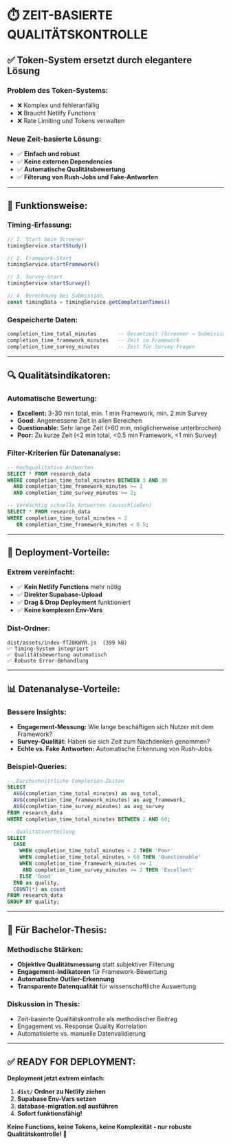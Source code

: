 # ⏱️ ZEIT-BASIERTE QUALITÄTSKONTROLLE

## ✅ **Token-System ersetzt durch elegantere Lösung**

### **Problem des Token-Systems:**
- ❌ Komplex und fehleranfällig
- ❌ Braucht Netlify Functions
- ❌ Rate Limiting und Tokens verwalten

### **Neue Zeit-basierte Lösung:**
- ✅ **Einfach und robust**
- ✅ **Keine externen Dependencies**
- ✅ **Automatische Qualitätsbewertung**
- ✅ **Filterung von Rush-Jobs und Fake-Antworten**

---

## 🎯 **Funktionsweise:**

### **Timing-Erfassung:**
```javascript
// 1. Start beim Screener
timingService.startStudy()

// 2. Framework-Start
timingService.startFramework()

// 3. Survey-Start
timingService.startSurvey()

// 4. Berechnung bei Submission
const timingData = timingService.getCompletionTimes()
```

### **Gespeicherte Daten:**
```sql
completion_time_total_minutes       -- Gesamtzeit (Screener → Submission)
completion_time_framework_minutes   -- Zeit im Framework
completion_time_survey_minutes      -- Zeit für Survey-Fragen
```

---

## 🔍 **Qualitätsindikatoren:**

### **Automatische Bewertung:**
- **Excellent:** 3-30 min total, min. 1 min Framework, min. 2 min Survey
- **Good:** Angemessene Zeit in allen Bereichen
- **Questionable:** Sehr lange Zeit (>60 min, möglicherweise unterbrochen)
- **Poor:** Zu kurze Zeit (<2 min total, <0.5 min Framework, <1 min Survey)

### **Filter-Kriterien für Datenanalyse:**
```sql
-- Hochqualitative Antworten
SELECT * FROM research_data 
WHERE completion_time_total_minutes BETWEEN 3 AND 30
  AND completion_time_framework_minutes >= 1
  AND completion_time_survey_minutes >= 2;

-- Verdächtig schnelle Antworten (ausschließen)
SELECT * FROM research_data 
WHERE completion_time_total_minutes < 2
   OR completion_time_framework_minutes < 0.5;
```

---

## 🚀 **Deployment-Vorteile:**

### **Extrem vereinfacht:**
- ✅ **Kein Netlify Functions** mehr nötig
- ✅ **Direkter Supabase-Upload** 
- ✅ **Drag & Drop Deployment** funktioniert
- ✅ **Keine komplexen Env-Vars**

### **Dist-Ordner:**
```
dist/assets/index-fT20KWYR.js  (399 kB)
✅ Timing-System integriert
✅ Qualitätsbewertung automatisch
✅ Robuste Error-Behandlung
```

---

## 📊 **Datenanalyse-Vorteile:**

### **Bessere Insights:**
- **Engagement-Messung:** Wie lange beschäftigen sich Nutzer mit dem Framework?
- **Survey-Qualität:** Haben sie sich Zeit zum Nachdenken genommen?
- **Echte vs. Fake Antworten:** Automatische Erkennung von Rush-Jobs

### **Beispiel-Queries:**
```sql
-- Durchschnittliche Completion-Zeiten
SELECT 
  AVG(completion_time_total_minutes) as avg_total,
  AVG(completion_time_framework_minutes) as avg_framework,
  AVG(completion_time_survey_minutes) as avg_survey
FROM research_data
WHERE completion_time_total_minutes BETWEEN 2 AND 60;

-- Qualitätsverteilung
SELECT 
  CASE 
    WHEN completion_time_total_minutes < 2 THEN 'Poor'
    WHEN completion_time_total_minutes > 60 THEN 'Questionable'
    WHEN completion_time_framework_minutes >= 1 
     AND completion_time_survey_minutes >= 2 THEN 'Excellent'
    ELSE 'Good'
  END as quality,
  COUNT(*) as count
FROM research_data
GROUP BY quality;
```

---

## 🎯 **Für Bachelor-Thesis:**

### **Methodische Stärken:**
- **Objektive Qualitätsmessung** statt subjektiver Filterung
- **Engagement-Indikatoren** für Framework-Bewertung
- **Automatische Outlier-Erkennung**
- **Transparente Datenqualität** für wissenschaftliche Auswertung

### **Diskussion in Thesis:**
- Zeit-basierte Qualitätskontrolle als methodischer Beitrag
- Engagement vs. Response Quality Korrelation
- Automatisierte vs. manuelle Datenvalidierung

---

## ✅ **READY FOR DEPLOYMENT:**

**Deployment jetzt extrem einfach:**
1. **`dist/` Ordner zu Netlify ziehen**
2. **Supabase Env-Vars setzen**  
3. **database-migration.sql ausführen**
4. **Sofort funktionsfähig!**

**Keine Functions, keine Tokens, keine Komplexität - nur robuste Qualitätskontrolle! 🎉**